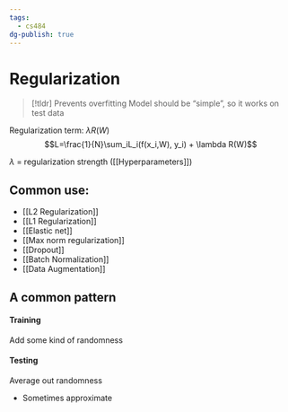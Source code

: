 ```yaml
---
tags:
  - cs484
dg-publish: true
---
```

# Regularization
> [!tldr] Prevents overfitting
> Model should be “simple”, so it works on test data

Regularization term: $\lambda R(W)$
$$L=\frac{1}{N}\sum_iL_i(f(x_i,W), y_i) + \lambda R(W)$$

$\lambda$ = regularization strength ([[Hyperparameters]])

## Common use:
* [[L2 Regularization]]
* [[L1 Regularization]]
* [[Elastic net]]
* [[Max norm regularization]]
* [[Dropout]]
* [[Batch Normalization]]
* [[Data Augmentation]]

## A common pattern
#### Training
Add some kind of randomness
#### Testing
Average out randomness
* Sometimes approximate

